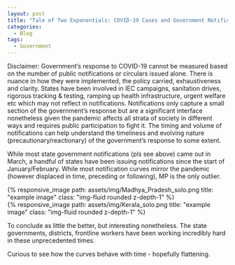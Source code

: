 ```yaml
---
layout: post
title: "Tale of Two Exponentials: COVID-19 Cases and Government Notifications in India"
categories:
  - Blog
tags:
  - Government
---
```



Disclaimer: Government’s response to COVID-19 cannot be measured based on the number of public notifications or circulars issued alone. There is nuance in how they were implemented, the policy carried, exhaustiveness and clarity. States have been involved in IEC campaigns, sanitation drives, rigorous tracking & testing, ramping up health infrastructure, urgent welfare etc which may not reflect in notifications. Notifications only capture a small section of the government’s response but are a significant interface nonetheless given the pandemic affects all strata of society in different ways and requires public participation to fight it. The timing and volume of notifications can help understand the timeliness and evolving nature (precautionary/reactionary) of the government’s response to some extent. 


While most state government notifications (pls see above) came out in March, a handful of states have been issuing notifications since the start of January/February. While most notification curves mirror the pandemic (however displaced in time, preceding or following), MP is the only outlier.

<div class="row">
    <div class="col-sm mt-3 mt-md-0">
        {% responsive_image path: assets/img/Madhya_Pradesh_solo.png title: "example image" class: "img-fluid rounded z-depth-1" %}
    </div>
</div>

<div class="row">
    <div class="col-sm mt-3 mt-md-0">
        {% responsive_image path: assets/img/Kerala_solo.png title: "example image" class: "img-fluid rounded z-depth-1" %}
    </div>
</div>

To conclude as little the better, but interesting nonetheless. The state governments, districts, frontline workers have been working incredibly hard in these unprecedented times. 

Curious to see how the curves behave with time - hopefully flattening. 


